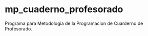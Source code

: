 # mp_cuaderno_profesorado
Programa para Metodologia de la Programacion de Cuarderno de Profesorado.
